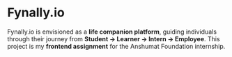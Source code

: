 # Fynally.io
Fynally.io is envisioned as a **life companion platform**, guiding individuals through their journey from **Student → Learner → Intern → Employee**.   This project is my **frontend assignment** for the Anshumat Foundation internship.
